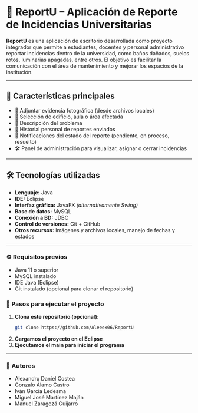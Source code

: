 # 📢 ReportU – Aplicación de Reporte de Incidencias Universitarias

**ReportU** es una aplicación de escritorio desarrollada como proyecto integrador que permite a estudiantes, docentes y personal administrativo reportar incidencias dentro de la universidad, como baños dañados, suelos rotos, luminarias apagadas, entre otros. El objetivo es facilitar la comunicación con el área de mantenimiento y mejorar los espacios de la institución.

---

## 🚀 Características principales

- 📸 Adjuntar evidencia fotográfica (desde archivos locales)  
- 📍 Selección de edificio, aula o área afectada  
- 📝 Descripción del problema  
- 📅 Historial personal de reportes enviados  
- 🔔 Notificaciones del estado del reporte (pendiente, en proceso, resuelto)  
- 🛠️ Panel de administración para visualizar, asignar o cerrar incidencias  

---

## 🛠️ Tecnologías utilizadas

- **Lenguaje:** Java  
- **IDE:** Eclipse  
- **Interfaz gráfica:** JavaFX *(alternativamente Swing)*  
- **Base de datos:** MySQL  
- **Conexión a BD:** JDBC  
- **Control de versiones:** Git + GitHub  
- **Otros recursos:** Imágenes y archivos locales, manejo de fechas y estados  

---

### ⚙️ Requisitos previos

- Java 11 o superior  
- MySQL instalado  
- IDE Java (Eclipse)  
- Git instalado (opcional para clonar el repositorio)  

### 🧭 Pasos para ejecutar el proyecto

1. **Clona este repositorio (opcional):**
   ```bash
   git clone https://github.com/Aleeex06/ReportU
2. **Cargamos el proyecto en el Eclipse**
3. **Ejecutamos el main para iniciar el programa**
---

### 👥 Autores
- Alexandru Daniel Costea 
- Gonzalo Álamo Castro
- Iván García Ledesma 
- Miguel José Martínez Maján 
- Manuel Zaragozá Guijarro
